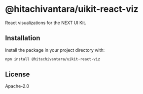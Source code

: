# @hitachivantara/uikit-react-viz

React visualizations for the NEXT UI Kit.

## Installation

Install the package in your project directory with:

```sh
npm install @hitachivantara/uikit-react-viz
```

## License

Apache-2.0